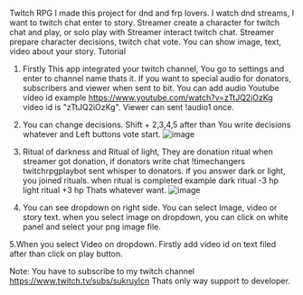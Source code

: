 Twitch RPG
I made this project for dnd and frp lovers. I watch dnd streams, I want to twitch chat enter to story. Streamer create a character for twitch chat and play, or solo play with Streamer interact twitch chat. Streamer prepare character decisions, twitch chat vote.
 You can show image, text, video about your story.
Tutorial
1. Firstly This app integrated your twitch channel, You go to settings and enter to channel name thats it. If you want to special audio for donators, subscribers and viewer when sent to bit. You can add audio Youtube video id example https://www.youtube.com/watch?v=zTtJQ2iOzKg video id is "zTtJQ2iOzKg". Viewer can sent !audio1 once.

2. You can change decisions. Shift + 2,3,4,5 after than You write decisions whatever and Left buttons vote start.
![image](https://lh3.googleusercontent.com/5nWAdaJhD_u3lHsrydLt2OGsfB9BdvkexdkZg2aVcZ28sLHntZd-HS7Rca4GXKFQtqrBkwKW-r76iK3azi0-yqC6dveal_L991FAWLxpAujy6TrIjzgg0ZKTrqGHqp0vUfj61tY3uqPfqw6P6dZwMJNlKjjTUcXavMpbs7k6MRhMEuf00LSWKHIvYGwK9w6Xfq4LizYzZoIwrNZ6ZA8pApxIK_YePBEtzSe4HpRRESJsMIv7ovyNRgILYjRUcZN7-4lqaFFGQGS4dfIEdumuGSSiruBncxhhbrG_zwFQXmwBig4MS7j2GhrWMahs6X9QYPWAD_i_kjGuEYULb4RyRphfybzAL9MautQfyY2WMSnRK2aSuFysY8K7dFWwyD57ILgOPPmauKBB3Nd9khbgzSbzIdW55JbA_ZZMwrfDqZSybUEthuTbveQLdksYMQAiF6Tk5xq3KXuYPvmtRGPtU8xzxTpGQuYV_XQ8vPW-sIPwNC8JhPS7kyFbsjFAbY7gSNP3iygI2s4N1QxvRvMdG71S1C_41XKt4JGCp72IOlFS9rHQA3MkrXzkHJqIl-cNfjUg0Bmk6V3dkkuM3iCPhf6WONkq6dLew3YDYgbFITHNozciSHeektYOtoyCEDX_XbCwVIDL-scGNvLWtQMmSlfbyMc77k6IwzERVlV46lMzDbWS2uSY7IlN3HUB9TqOSLiPzd1TLQYufQOZNMO82wYM=w1440-h834-no)
3. Ritual of darkness and Ritual of light, They are donation ritual when streamer got donation, if donators write chat !timechangers twitchrpgplaybot sent whisper to donators. if you answer dark or light, you joined rituals. when ritual is completed example dark ritual -3 hp light ritual +3 hp Thats whatever want.
![image](https://lh3.googleusercontent.com/sU2i-ePsteIqJCR9FSs6nDwoB4KGTKS7h5DIOoy5SebzslwpvZwuhwztsPx8Gz0hAeEpmmcj2tUFEc_9CuFZ7e0NXiZRq4hrmhMRGvEAqpOtVlxAQ0lJp7nWYhcQhoFn9qaEJWZQxcq5gtAoPILHFIE9quTc7PblyXCeHBDsorLcZ_FKfbg1EglQqtouPbtPBzduEzNk33ESpqmIye7ZqjbBVj5kTbllaf41wofPjN86b7oEayhXAMh0xmd7ayyRMtvFRDDcA0Ly7ZKJ4Pxdxs4uM1V19hE3yFvty1_JkmGQ-p0b7llV3gi6hvlZn7rxXD0dduk8XZ8OApcO2P2xRBH0eZLKWu3vnm8tEGOUKANQJe_UsVlQ439eW0WtdCZAeci6siY5Q3B-rRONby327vI3BKrIPpMjXup9zE7LHXO1IHmUTv_0q1ivGGSNHNBezuQD7IvcV2isVdr68QmZPCDNaY6C49ePgRBV4yT3BYBkwrgeKdDNyE0_f738Swh310WbGv4u1ggPN_mxEPWvAqb5V7mWjhk9VQIAsfyxGpBtjiRMG3Vo1SErezdW6JkTGmEVXFBtGKyOkxPbAEe4scq6HCXgbRHqiXahiT6kEuxle18qxCyBtJO0GNqN3zXLgM8sqZ4uiHXbuyDUSG9PlY4-Qr503JGfgSwSerOxNWw85U0aC8NzxnQFmWjY2SSICvmUJSO94gOMvonCgZhmlEBg=w310-h150-no)

4. You can see dropdown on right side. You can select Image, video or story text. when you select image on dropdown, you can click on white panel and select your png image file.

5.When you select Video on dropdown. Firstly add video id on text filed after than click on play button.




Note: You have to subscribe to my twitch channel https://www.twitch.tv/subs/sukruylcn  Thats only way support to developer.
